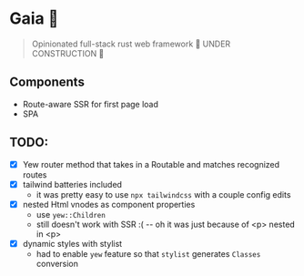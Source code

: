 # Gaia 🌳

> Opinionated full-stack rust web framework
> 🚧 UNDER CONSTRUCTION 🚧

## Components

- Route-aware SSR for first page load
- SPA

## TODO:

- [x] Yew router method that takes in a Routable and matches recognized routes
- [x] tailwind batteries included
  - it was pretty easy to use `npx tailwindcss` with a couple config edits
- [x] nested Html vnodes as component properties
  - use `yew::Children`
  - still doesn't work with SSR :( -- oh it was just because of \<p> nested in \<p>
- [x] dynamic styles with stylist
  - had to enable `yew` feature so that `stylist` generates `Classes` conversion
